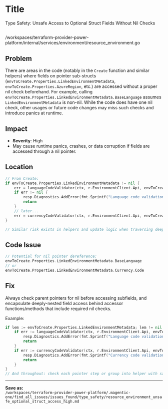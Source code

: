 # Title

Type Safety: Unsafe Access to Optional Struct Fields Without Nil Checks

##

/workspaces/terraform-provider-power-platform/internal/services/environment/resource_environment.go

## Problem

There are areas in the code (notably in the `Create` function and similar helpers) where fields on pointer sub-structs (`envToCreate.Properties.LinkedEnvironmentMetadata`, `envToCreate.Properties.AzureRegion`, etc.) are accessed without a proper nil check beforehand. For example, calling `envToCreate.Properties.LinkedEnvironmentMetadata.BaseLanguage` assumes `LinkedEnvironmentMetadata` is non-nil. While the code does have one nil check, other usages or future code changes may miss such checks and introduce panics at runtime.

## Impact

- **Severity**: High
- May cause runtime panics, crashes, or data corruption if fields are accessed through a nil pointer.

## Location

```go
// From Create:
if envToCreate.Properties.LinkedEnvironmentMetadata != nil {
	err = languageCodeValidator(ctx, r.EnvironmentClient.Api, envToCreate.Location, fmt.Sprintf("%d", envToCreate.Properties.LinkedEnvironmentMetadata.BaseLanguage))
	if err != nil {
		resp.Diagnostics.AddError(fmt.Sprintf("Language code validation failed for %s", r.FullTypeName()), err.Error())
		return
	}
	// later...
	err = currencyCodeValidator(ctx, r.EnvironmentClient.Api, envToCreate.Location, envToCreate.Properties.LinkedEnvironmentMetadata.Currency.Code)
}

// Similar risk exists in helpers and update logic when traversing deep pointer structures.
```

## Code Issue

```go
// Potential for nil pointer dereference:
envToCreate.Properties.LinkedEnvironmentMetadata.BaseLanguage
// or
envToCreate.Properties.LinkedEnvironmentMetadata.Currency.Code
```

## Fix

Always check parent pointers for nil before accessing subfields, and encapsulate deeply-nested field access behind accessor functions/methods that include required nil checks.

Example:

```go
if lem := envToCreate.Properties.LinkedEnvironmentMetadata; lem != nil {
	if err := languageCodeValidator(ctx, r.EnvironmentClient.Api, envToCreate.Location, fmt.Sprintf("%d", lem.BaseLanguage)); err != nil {
	    resp.Diagnostics.AddError(fmt.Sprintf("Language code validation failed for %s", r.FullTypeName()), err.Error())
	    return
	}
	if err := currencyCodeValidator(ctx, r.EnvironmentClient.Api, envToCreate.Location, lem.Currency.Code); err != nil {
	    resp.Diagnostics.AddError(fmt.Sprintf("Currency code validation failed for %s", r.FullTypeName()), err.Error())
	    return
	}
}
// And throughout: check each pointer step or group into helper with safe field access.
```

---

**Save as:**  
`/workspaces/terraform-provider-power-platform/.magentic-one/find_all_issues/issues_found/type_safety/resource_environment_unsafe_optional_struct_access_high.md`
